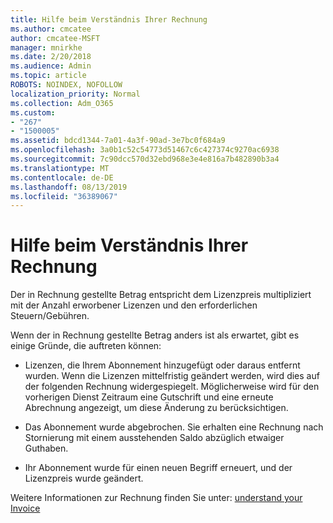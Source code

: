 ```yaml
---
title: Hilfe beim Verständnis Ihrer Rechnung
ms.author: cmcatee
author: cmcatee-MSFT
manager: mnirkhe
ms.date: 2/20/2018
ms.audience: Admin
ms.topic: article
ROBOTS: NOINDEX, NOFOLLOW
localization_priority: Normal
ms.collection: Adm_O365
ms.custom:
- "267"
- "1500005"
ms.assetid: bdcd1344-7a01-4a3f-90ad-3e7bc0f684a9
ms.openlocfilehash: 3a0b1c52c54773d51467c6c427374c9270ac6938
ms.sourcegitcommit: 7c90dcc570d32ebd968e3e4e816a7b482890b3a4
ms.translationtype: MT
ms.contentlocale: de-DE
ms.lasthandoff: 08/13/2019
ms.locfileid: "36389067"
---
```

# <a name="help-understanding-your-bill"></a>Hilfe beim Verständnis Ihrer Rechnung

Der in Rechnung gestellte Betrag entspricht dem Lizenzpreis multipliziert mit der Anzahl erworbener Lizenzen und den erforderlichen Steuern/Gebühren.
  
Wenn der in Rechnung gestellte Betrag anders ist als erwartet, gibt es einige Gründe, die auftreten können:
  
- Lizenzen, die Ihrem Abonnement hinzugefügt oder daraus entfernt wurden. Wenn die Lizenzen mittelfristig geändert werden, wird dies auf der folgenden Rechnung widergespiegelt. Möglicherweise wird für den vorherigen Dienst Zeitraum eine Gutschrift und eine erneute Abrechnung angezeigt, um diese Änderung zu berücksichtigen.

- Das Abonnement wurde abgebrochen. Sie erhalten eine Rechnung nach Stornierung mit einem ausstehenden Saldo abzüglich etwaiger Guthaben.

- Ihr Abonnement wurde für einen neuen Begriff erneuert, und der Lizenzpreis wurde geändert.

Weitere Informationen zur Rechnung finden Sie unter: [understand your Invoice](https://docs.microsoft.com/en-us/office365/admin/subscriptions-and-billing/understand-your-invoice)